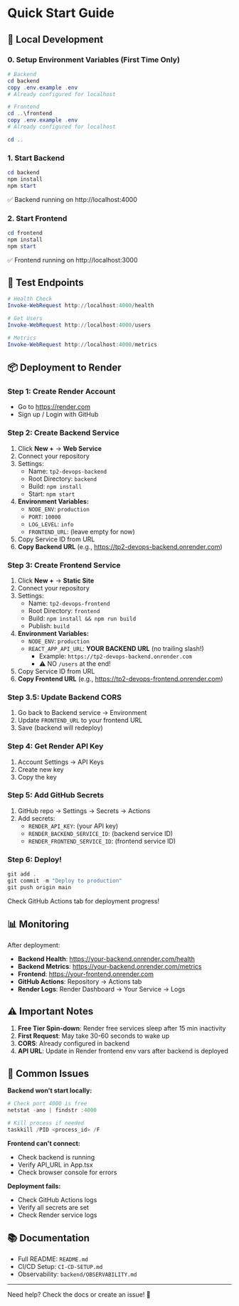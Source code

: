 # Quick Start Guide

## 🚀 Local Development

### 0. Setup Environment Variables (First Time Only)
```powershell
# Backend
cd backend
copy .env.example .env
# Already configured for localhost

# Frontend  
cd ..\frontend
copy .env.example .env
# Already configured for localhost

cd ..
```

### 1. Start Backend
```powershell
cd backend
npm install
npm start
```
✅ Backend running on http://localhost:4000

### 2. Start Frontend
```powershell
cd frontend
npm install
npm start
```
✅ Frontend running on http://localhost:3000

## 🔧 Test Endpoints

```powershell
# Health Check
Invoke-WebRequest http://localhost:4000/health

# Get Users
Invoke-WebRequest http://localhost:4000/users

# Metrics
Invoke-WebRequest http://localhost:4000/metrics
```

## 📦 Deployment to Render

### Step 1: Create Render Account
- Go to https://render.com
- Sign up / Login with GitHub

### Step 2: Create Backend Service
1. Click **New +** → **Web Service**
2. Connect your repository
3. Settings:
   - Name: `tp2-devops-backend`
   - Root Directory: `backend`
   - Build: `npm install`
   - Start: `npm start`
4. **Environment Variables:**
   - `NODE_ENV`: `production`
   - `PORT`: `10000`
   - `LOG_LEVEL`: `info`
   - `FRONTEND_URL`: (leave empty for now)
5. Copy Service ID from URL
6. **Copy Backend URL** (e.g., https://tp2-devops-backend.onrender.com)

### Step 3: Create Frontend Service
1. Click **New +** → **Static Site**
2. Connect your repository
3. Settings:
   - Name: `tp2-devops-frontend`
   - Root Directory: `frontend`
   - Build: `npm install && npm run build`
   - Publish: `build`
4. **Environment Variables:**
   - `NODE_ENV`: `production`
   - `REACT_APP_API_URL`: **YOUR BACKEND URL** (no trailing slash!)
     - Example: `https://tp2-devops-backend.onrender.com`
     - ⚠️ NO `/users` at the end!
5. Copy Service ID from URL
6. **Copy Frontend URL** (e.g., https://tp2-devops-frontend.onrender.com)

### Step 3.5: Update Backend CORS
1. Go back to Backend service → Environment
2. Update `FRONTEND_URL` to your frontend URL
3. Save (backend will redeploy)

### Step 4: Get Render API Key
1. Account Settings → API Keys
2. Create new key
3. Copy the key

### Step 5: Add GitHub Secrets
1. GitHub repo → Settings → Secrets → Actions
2. Add secrets:
   - `RENDER_API_KEY`: (your API key)
   - `RENDER_BACKEND_SERVICE_ID`: (backend service ID)
   - `RENDER_FRONTEND_SERVICE_ID`: (frontend service ID)

### Step 6: Deploy!
```powershell
git add .
git commit -m "Deploy to production"
git push origin main
```

Check GitHub Actions tab for deployment progress!

## 📊 Monitoring

After deployment:
- **Backend Health**: https://your-backend.onrender.com/health
- **Backend Metrics**: https://your-backend.onrender.com/metrics
- **Frontend**: https://your-frontend.onrender.com
- **GitHub Actions**: Repository → Actions tab
- **Render Logs**: Render Dashboard → Your Service → Logs

## ⚠️ Important Notes

1. **Free Tier Spin-down**: Render free services sleep after 15 min inactivity
2. **First Request**: May take 30-60 seconds to wake up
3. **CORS**: Already configured in backend
4. **API URL**: Update in Render frontend env vars after backend is deployed

## 🐛 Common Issues

**Backend won't start locally:**
```powershell
# Check port 4000 is free
netstat -ano | findstr :4000

# Kill process if needed
taskkill /PID <process_id> /F
```

**Frontend can't connect:**
- Check backend is running
- Verify API_URL in App.tsx
- Check browser console for errors

**Deployment fails:**
- Check GitHub Actions logs
- Verify all secrets are set
- Check Render service logs

## 📚 Documentation

- Full README: `README.md`
- CI/CD Setup: `CI-CD-SETUP.md`
- Observability: `backend/OBSERVABILITY.md`

---

Need help? Check the docs or create an issue! 🎉
